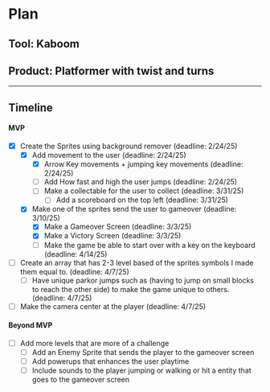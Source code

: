 # Plan

## Tool: Kaboom
## Product: Platformer with twist and turns

---

## Timeline

#### MVP
- [x] Create the Sprites using background remover (deadline: 2/24/25)
  - [x] Add movement to the user (deadline: 2/24/25)
    - [x] Arrow Key movements + jumping key movements (deadline: 2/24/25)
    - [ ] Add How fast and high the user jumps (deadline: 2/24/25)
    - [ ] Make a collectable for the user to collect (deadline: 3/31/25)
      - [ ] Add a scoreboard on the top left (deadline: 3/31/25)
  - [x] Make one of the sprites send the user to gameover (deadline: 3/10/25)
    - [x] Make a Gameover Screen (deadline: 3/3/25)
    - [x] Make a Victory Screen (deadline: 3/3/25)
    - [ ] Make the game be able to start over with a key on the keyboard (deadline: 4/14/25)
- [ ] Create an array that has 2-3 level based of the sprites symbols I made them equal to. (deadline: 4/7/25)
    - [ ] Have unique parkor jumps such as (having to jump on small blocks to reach the other side) to make the game unique to others.
    (deadline: 4/7/25)
- [ ] Make the camera center at the player (deadline: 4/7/25)
#### Beyond MVP
- [ ] Add more levels that are more of a challenge
  - [ ] Add an Enemy Sprite that sends the player to the gameover screen
  - [ ] Add powerups that enhances the user playtime
  - [ ] Include sounds to the player jumping or walking or hit a entity that goes to the gameover screen

<!-- EXAMPLE

## Tool: APIs
## Product: Green Glass Door riddle app

## Timeline

### MVP

- [ ] Front-end
  - [x] Webpage to collect input from user (deadline: 4/15)
  - [ ] Webpage to display "yes, but a ___ can't" or "no, but a ___ can" (deadline: 5/1)
- [x] Back-end
  - [x] Use regex to test whether or not the word can go through the GGD (deadline: 3/1)
  - [x] Use the Twinword API to find related words (deadline: 3/15)
    - [ ] Iterate through the words until an opposite example can be found (deadline: 4/1)

#### Beyond MVP

- [ ] Use another API to make sure the opposite example is a noun
- [ ] Automate notification of API limit to make sure I don’t exceed free quota
- [ ] A multiple choice quizzer that will test the user’s knowledge of the solution

-->





<!-- DO NOT USE THIS YET

| Name | Glows | Grows |
| -------- | ------- | ------- |
|   |   |
|   |   |
|   |   |
|   |   |
|   |   |
|   |   |

-->
